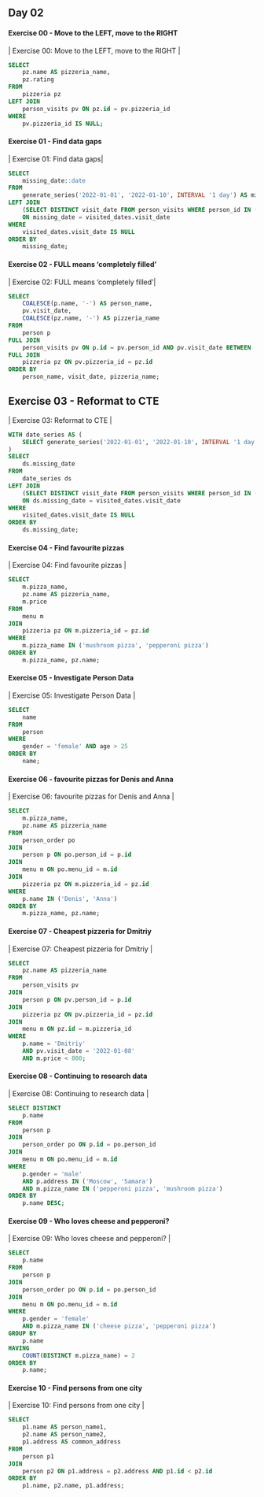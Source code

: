 ## Day 02

#### Exercise 00 - Move to the LEFT, move to the RIGHT

| Exercise 00: Move to the LEFT, move to the RIGHT |

```sql
SELECT 
    pz.name AS pizzeria_name,
    pz.rating
FROM 
    pizzeria pz
LEFT JOIN 
    person_visits pv ON pz.id = pv.pizzeria_id
WHERE 
    pv.pizzeria_id IS NULL;
```


#### Exercise 01 - Find data gaps

| Exercise 01: Find data gaps|
```sql
SELECT 
    missing_date::date
FROM 
    generate_series('2022-01-01', '2022-01-10', INTERVAL '1 day') AS missing_date
LEFT JOIN 
    (SELECT DISTINCT visit_date FROM person_visits WHERE person_id IN (1, 2)) AS visited_dates
    ON missing_date = visited_dates.visit_date
WHERE 
    visited_dates.visit_date IS NULL
ORDER BY 
    missing_date;
```

#### Exercise 02 - FULL means ‘completely filled’

| Exercise 02: FULL means ‘completely filled’|
```sql
SELECT 
    COALESCE(p.name, '-') AS person_name,
    pv.visit_date,
    COALESCE(pz.name, '-') AS pizzeria_name
FROM 
    person p
FULL JOIN 
    person_visits pv ON p.id = pv.person_id AND pv.visit_date BETWEEN '2022-01-01' AND '2022-01-03'
FULL JOIN 
    pizzeria pz ON pv.pizzeria_id = pz.id
ORDER BY 
    person_name, visit_date, pizzeria_name;
```

## Exercise 03 - Reformat to CTE

| Exercise 03: Reformat to CTE |
```sql
WITH date_series AS (
    SELECT generate_series('2022-01-01', '2022-01-10', INTERVAL '1 day')::date AS missing_date
)
SELECT 
    ds.missing_date
FROM 
    date_series ds
LEFT JOIN 
    (SELECT DISTINCT visit_date FROM person_visits WHERE person_id IN (1, 2)) AS visited_dates
    ON ds.missing_date = visited_dates.visit_date
WHERE 
    visited_dates.visit_date IS NULL
ORDER BY 
    ds.missing_date;
```

#### Exercise 04 - Find favourite pizzas

| Exercise 04: Find favourite pizzas |    
```sql
SELECT 
    m.pizza_name,
    pz.name AS pizzeria_name,
    m.price
FROM 
    menu m
JOIN 
    pizzeria pz ON m.pizzeria_id = pz.id
WHERE 
    m.pizza_name IN ('mushroom pizza', 'pepperoni pizza')
ORDER BY 
    m.pizza_name, pz.name;
```

#### Exercise 05 - Investigate Person Data

| Exercise 05: Investigate Person Data |
```sql
SELECT 
    name
FROM 
    person
WHERE 
    gender = 'female' AND age > 25
ORDER BY 
    name;
```

#### Exercise 06 - favourite pizzas for Denis and Anna

| Exercise 06: favourite pizzas for Denis and Anna |
```sql
SELECT 
    m.pizza_name,
    pz.name AS pizzeria_name
FROM 
    person_order po
JOIN 
    person p ON po.person_id = p.id
JOIN 
    menu m ON po.menu_id = m.id
JOIN 
    pizzeria pz ON m.pizzeria_id = pz.id
WHERE 
    p.name IN ('Denis', 'Anna')
ORDER BY 
    m.pizza_name, pz.name;
```

#### Exercise 07 - Cheapest pizzeria for Dmitriy

| Exercise 07: Cheapest pizzeria for Dmitriy |
```sql
SELECT 
    pz.name AS pizzeria_name
FROM 
    person_visits pv
JOIN 
    person p ON pv.person_id = p.id
JOIN 
    pizzeria pz ON pv.pizzeria_id = pz.id
JOIN 
    menu m ON pz.id = m.pizzeria_id
WHERE 
    p.name = 'Dmitriy' 
    AND pv.visit_date = '2022-01-08'
    AND m.price < 800;
```

#### Exercise 08 - Continuing to research data

| Exercise 08: Continuing to research data |
```sql
SELECT DISTINCT
    p.name
FROM 
    person p
JOIN 
    person_order po ON p.id = po.person_id
JOIN 
    menu m ON po.menu_id = m.id
WHERE 
    p.gender = 'male'
    AND p.address IN ('Moscow', 'Samara')
    AND m.pizza_name IN ('pepperoni pizza', 'mushroom pizza')
ORDER BY 
    p.name DESC;
```

#### Exercise 09 - Who loves cheese and pepperoni?

| Exercise 09: Who loves cheese and pepperoni? |  
```sql
SELECT 
    p.name
FROM 
    person p
JOIN 
    person_order po ON p.id = po.person_id
JOIN 
    menu m ON po.menu_id = m.id
WHERE 
    p.gender = 'female'
    AND m.pizza_name IN ('cheese pizza', 'pepperoni pizza')
GROUP BY 
    p.name
HAVING 
    COUNT(DISTINCT m.pizza_name) = 2
ORDER BY 
    p.name;
```

#### Exercise 10 - Find persons from one city

| Exercise 10: Find persons from one city |
```sql
SELECT 
    p1.name AS person_name1,
    p2.name AS person_name2,
    p1.address AS common_address
FROM 
    person p1
JOIN 
    person p2 ON p1.address = p2.address AND p1.id < p2.id
ORDER BY 
    p1.name, p2.name, p1.address;
```